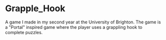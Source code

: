 # Grapple_Hook
A game I made in my second year at the University of Brighton. The game is a "Portal" inspired game where the player uses a grappling hook to complete puzzles.
